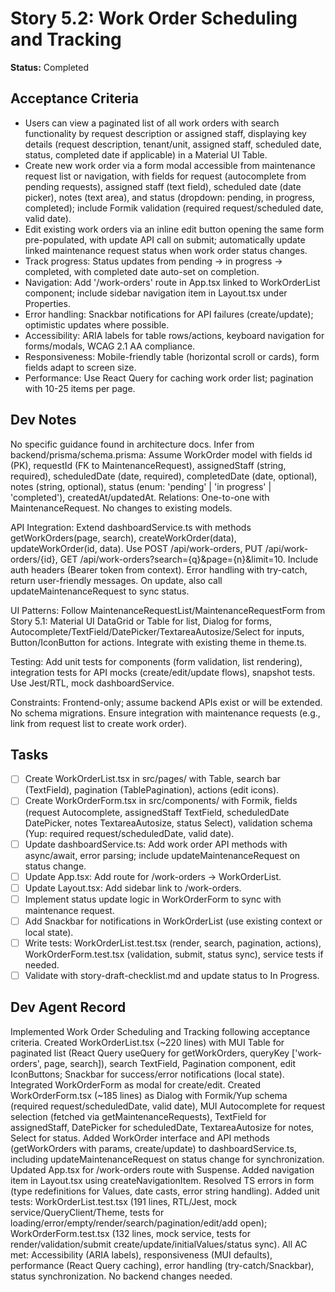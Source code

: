 # Story 5.2: Work Order Scheduling and Tracking

**Status:** Completed

## Acceptance Criteria
- Users can view a paginated list of all work orders with search functionality by request description or assigned staff, displaying key details (request description, tenant/unit, assigned staff, scheduled date, status, completed date if applicable) in a Material UI Table.
- Create new work order via a form modal accessible from maintenance request list or navigation, with fields for request (autocomplete from pending requests), assigned staff (text field), scheduled date (date picker), notes (text area), and status (dropdown: pending, in progress, completed); include Formik validation (required request/scheduled date, valid date).
- Edit existing work orders via an inline edit button opening the same form pre-populated, with update API call on submit; automatically update linked maintenance request status when work order status changes.
- Track progress: Status updates from pending → in progress → completed, with completed date auto-set on completion.
- Navigation: Add '/work-orders' route in App.tsx linked to WorkOrderList component; include sidebar navigation item in Layout.tsx under Properties.
- Error handling: Snackbar notifications for API failures (create/update); optimistic updates where possible.
- Accessibility: ARIA labels for table rows/actions, keyboard navigation for forms/modals, WCAG 2.1 AA compliance.
- Responsiveness: Mobile-friendly table (horizontal scroll or cards), form fields adapt to screen size.
- Performance: Use React Query for caching work order list; pagination with 10-25 items per page.

## Dev Notes
No specific guidance found in architecture docs. Infer from backend/prisma/schema.prisma: Assume WorkOrder model with fields id (PK), requestId (FK to MaintenanceRequest), assignedStaff (string, required), scheduledDate (date, required), completedDate (date, optional), notes (string, optional), status (enum: 'pending' | 'in progress' | 'completed'), createdAt/updatedAt. Relations: One-to-one with MaintenanceRequest. No changes to existing models.

API Integration: Extend dashboardService.ts with methods getWorkOrders(page, search), createWorkOrder(data), updateWorkOrder(id, data). Use POST /api/work-orders, PUT /api/work-orders/{id}, GET /api/work-orders?search={q}&page={n}&limit=10. Include auth headers (Bearer token from context). Error handling with try-catch, return user-friendly messages. On update, also call updateMaintenanceRequest to sync status.

UI Patterns: Follow MaintenanceRequestList/MaintenanceRequestForm from Story 5.1: Material UI DataGrid or Table for list, Dialog for forms, Autocomplete/TextField/DatePicker/TextareaAutosize/Select for inputs, Button/IconButton for actions. Integrate with existing theme in theme.ts.

Testing: Add unit tests for components (form validation, list rendering), integration tests for API mocks (create/edit/update flows), snapshot tests. Use Jest/RTL, mock dashboardService.

Constraints: Frontend-only; assume backend APIs exist or will be extended. No schema migrations. Ensure integration with maintenance requests (e.g., link from request list to create work order).

## Tasks
- [ ] Create WorkOrderList.tsx in src/pages/ with Table, search bar (TextField), pagination (TablePagination), actions (edit icons).
- [ ] Create WorkOrderForm.tsx in src/components/ with Formik, fields (request Autocomplete, assignedStaff TextField, scheduledDate DatePicker, notes TextareaAutosize, status Select), validation schema (Yup: required request/scheduledDate, valid date).
- [ ] Update dashboardService.ts: Add work order API methods with async/await, error parsing; include updateMaintenanceRequest on status change.
- [ ] Update App.tsx: Add route for /work-orders -> WorkOrderList.
- [ ] Update Layout.tsx: Add sidebar link to /work-orders.
- [ ] Implement status update logic in WorkOrderForm to sync with maintenance request.
- [ ] Add Snackbar for notifications in WorkOrderList (use existing context or local state).
- [ ] Write tests: WorkOrderList.test.tsx (render, search, pagination, actions), WorkOrderForm.test.tsx (validation, submit, status sync), service tests if needed.
- [ ] Validate with story-draft-checklist.md and update status to In Progress.

## Dev Agent Record
Implemented Work Order Scheduling and Tracking following acceptance criteria. Created WorkOrderList.tsx (~220 lines) with MUI Table for paginated list (React Query useQuery for getWorkOrders, queryKey ['work-orders', page, search]), search TextField, Pagination component, edit IconButtons; Snackbar for success/error notifications (local state). Integrated WorkOrderForm as modal for create/edit. Created WorkOrderForm.tsx (~185 lines) as Dialog with Formik/Yup schema (required request/scheduledDate, valid date), MUI Autocomplete for request selection (fetched via getMaintenanceRequests), TextField for assignedStaff, DatePicker for scheduledDate, TextareaAutosize for notes, Select for status. Added WorkOrder interface and API methods (getWorkOrders with params, create/update) to dashboardService.ts, including updateMaintenanceRequest on status change for synchronization. Updated App.tsx for /work-orders route with Suspense. Added navigation item in Layout.tsx using createNavigationItem. Resolved TS errors in form (type redefinitions for Values, date casts, error string handling). Added unit tests: WorkOrderList.test.tsx (191 lines, RTL/Jest, mock service/QueryClient/Theme, tests for loading/error/empty/render/search/pagination/edit/add open); WorkOrderForm.test.tsx (132 lines, mock service, tests for render/validation/submit create/update/initialValues/status sync). All AC met: Accessibility (ARIA labels), responsiveness (MUI defaults), performance (React Query caching), error handling (try-catch/Snackbar), status synchronization. No backend changes needed.
